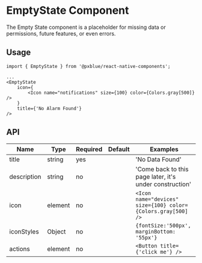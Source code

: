 # EmptyState Component

The Empty State component is a placeholder for missing data or permissions, future features, or even errors.

## Usage
```
import { EmptyState } from '@pxblue/react-native-components';

...
<EmptyState
    icon={
        <Icon name="notifications" size={100} color={Colors.gray[500]} />
    }
    title={'No Alarm Found'}
/>
```

## API

| Name        | Type     | Required | Default | Examples                                                        |
|-------------|----------|----------|---------|-----------------------------------------------------------------|
| title       | string   | yes      |         | 'No Data Found'                                                 |
| description | string   | no       |         | 'Come back to this page later, it's under construction'         |
| icon        | element  | no       |         | `<Icon name="devices" size={100} color={Colors.gray[500]  />`   |
| iconStyles  | Object   | no       |         | `{fontSize:'500px', marginBottom: '55px'}`                      |
| actions     | element  | no       |         | `<Button title={'click me'} />`                                 |

